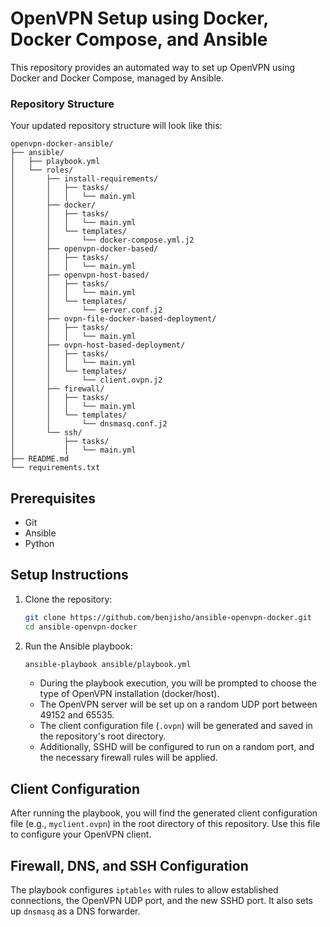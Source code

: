 # OpenVPN Setup using Docker, Docker Compose, and Ansible

This repository provides an automated way to set up OpenVPN using Docker and Docker Compose, managed by Ansible.

### Repository Structure

Your updated repository structure will look like this:

```
openvpn-docker-ansible/
├── ansible/
│   ├── playbook.yml
│   └── roles/
│       ├── install-requirements/
│       │   ├── tasks/
│       │   │   └── main.yml
│       ├── docker/
│       │   ├── tasks/
│       │   │   └── main.yml
│       │   └── templates/
│       │       └── docker-compose.yml.j2
│       ├── openvpn-docker-based/
│       │   ├── tasks/
│       │   │   └── main.yml
│       ├── openvpn-host-based/
│       │   ├── tasks/
│       │   │   └── main.yml
│       │   └── templates/
│       │       └── server.conf.j2
│       ├── ovpn-file-docker-based-deployment/
│       │   ├── tasks/
│       │   │   └── main.yml
│       ├── ovpn-host-based-deployment/
│       │   ├── tasks/
│       │   │   └── main.yml
│       │   └── templates/
│       │       └── client.ovpn.j2
│       ├── firewall/
│       │   ├── tasks/
│       │   │   └── main.yml
│       │   └── templates/
│       │       └── dnsmasq.conf.j2
│       └── ssh/
│           ├── tasks/
│           │   └── main.yml
├── README.md
└── requirements.txt

```


## Prerequisites

- Git
- Ansible
- Python

## Setup Instructions

1. Clone the repository:

   ```sh
   git clone https://github.com/benjisho/ansible-openvpn-docker.git
   cd ansible-openvpn-docker
   ```

2. Run the Ansible playbook:

   ```sh
   ansible-playbook ansible/playbook.yml
   ```
   - During the playbook execution, you will be prompted to choose the type of OpenVPN installation (docker/host).
   - The OpenVPN server will be set up on a random UDP port between 49152 and 65535.
   - The client configuration file (`.ovpn`) will be generated and saved in the repository's root directory.
   - Additionally, SSHD will be configured to run on a random port, and the necessary firewall rules will be applied.

## Client Configuration

After running the playbook, you will find the generated client configuration file (e.g., `myclient.ovpn`) in the root directory of this repository. Use this file to configure your OpenVPN client.

## Firewall, DNS, and SSH Configuration

The playbook configures `iptables` with rules to allow established connections, the OpenVPN UDP port, and the new SSHD port. It also sets up `dnsmasq` as a DNS forwarder.
